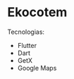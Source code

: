 <h1>Ekocotem</h1>

<span>Tecnologias: </span>

<ul>
  <li>Flutter</li>
  <li>Dart</li>
  <li>GetX</li> 
  <li>Google Maps</li>
</ul>


